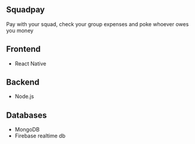 ## Squadpay

Pay with your squad, check your group expenses and poke whoever owes you money

## Frontend

- React Native

## Backend

- Node.js

## Databases

- MongoDB
- Firebase realtime db